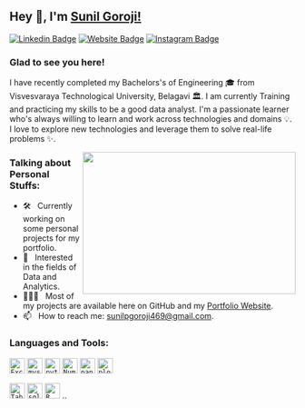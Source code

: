## Hey 👋, I'm [Sunil Goroji!](https://github.com/sunilg-1)

[![Linkedin Badge](https://img.shields.io/badge/-LinkedIn-0e76a8?style=flat-square&logo=Linkedin&logoColor=white)](https://www.linkedin.com/in/sunilgoroji/)
[![Website Badge](https://img.shields.io/badge/Website-3b5998?style=flat-square&logo=google-chrome&logoColor=white)](https://sunilg-1.github.io/)
[![Instagram Badge](https://img.shields.io/badge/-Instagram-e4405f?style=flat-square&logo=Instagram&logoColor=white)](https://www.instagram.com/sunil_g_1/)


### Glad to see you here!

I have recently completed my Bachelors's of Engineering 🎓 from Visvesvaraya Technological University, Belagavi 🏛. I am currently Training and practicing my skills to be a good data analyst. I'm a passionate learner who's always willing to learn and work across technologies and domains 💡. I love to explore new technologies and leverage them to solve real-life problems ✨.



<img align="right" height="250" width="375" alt="" src="https://i.pinimg.com/originals/fc/71/63/fc71635c7f1b09ed30413f59bb749582.gif" />

### Talking about Personal Stuffs:

- 🛠 &nbsp; Currently working on some personal projects for my portfolio.
- 🚀 &nbsp; Interested in the fields of Data and Analytics.
- 👨🏻‍💻 &nbsp; Most of my projects are available here on GitHub and my [Portfolio Website](https://sunilg-1.github.io/).
- 📫 &nbsp; How to reach me: sunilpgoroji469@gmail.com.

### Languages and Tools:

<code><img height="27" src="https://cdn-icons-png.flaticon.com/512/732/732220.png" alt="Excel"></code>
<code><img height="27" src="https://img.shields.io/badge/MySQL-005C84?style=for-the-badge&logo=mysql&logoColor=white" alt="mysql"></code>
<code><img height="27" src="https://img.shields.io/badge/Python-FFD43B?style=for-the-badge&logo=python&logoColor=blue" alt="python"></code>
<code><img height="27" src="https://img.shields.io/badge/Numpy-777BB4?style=for-the-badge&logo=numpy&logoColor=white" alt="NumPy"></code>
<code><img height="27" src="https://img.shields.io/badge/Pandas-2C2D72?style=for-the-badge&logo=pandas&logoColor=white" alt="pandas"></code>
<code><img height="27" src="https://img.shields.io/badge/Plotly-239120?style=for-the-badge&logo=plotly&logoColor=white" alt="plotly"></code>

<code><img height="27" src="https://img.shields.io/badge/Tableau-E97627?style=for-the-badge&logo=Tableau&logoColor=white" alt= "Tableau"></code>
<code><img height="27" src="https://img.shields.io/badge/SQLite-07405E?style=for-the-badge&logo=sqlite&logoColor=white" alt="sqlite"></code>
<code><img height="27" src="https://img.shields.io/badge/R-276DC3?style=for-the-badge&logo=r&logoColor=white" alt="R"></code> ..

